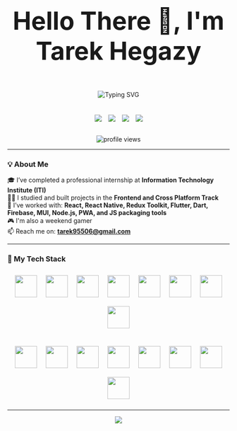 <p align="center" style="font-size: 56px; font-weight: bold;">
  Hello There 👋, I'm Tarek Hegazy
</p>

<div align="center" style="margin-bottom: 20px;">
  <img src="https://readme-typing-svg.herokuapp.com?font=Fira+Code&size=30&pause=1000&center=true&vCenter=true&width=600&lines=Frontend+Developer;React+Native+Developer;Flutter+Developer;ITI+Internship+Graduate;Clean+Code+Enthusiast" alt="Typing SVG" />
</div>

<br/>

<div align="center" style="display: flex; justify-content: center; gap: 15px; flex-wrap: wrap;">
  <a href="https://wa.me/201021320018" style="display: inline-block;" target="_blank"><img src="https://img.shields.io/badge/-WhatsApp-25D366?style=for-the-badge&logo=whatsapp&logoColor=white" /></a>
  <a href="mailto:tarek95506@gmail.com" style="display: inline-block;"><img src="https://img.shields.io/badge/-Gmail-D14836?style=for-the-badge&logo=gmail&logoColor=white" /></a>
  <a href="https://github.com/Tarek-Hegazy" style="display: inline-block;"><img src="https://img.shields.io/badge/-GitHub-181717?style=for-the-badge&logo=github&logoColor=white" /></a>
  <a href="https://www.linkedin.com/in/tarek-hegazy97" style="display: inline-block;"><img src="https://img.shields.io/badge/-LinkedIn-0077B5?style=for-the-badge&logo=linkedin&logoColor=white" /></a>
</div>

<br/>
  <p align="center">
    <img src="https://komarev.com/ghpvc/?username=Tarek-Hegazy&label=Profile%20views&color=6c5ce7&style=flat" alt="profile views" />
  </p>

---

### 💡 About Me

🎓 I’ve completed a professional internship at **Information Technology Institute (ITI)**  
🧑‍💻 I studied and built projects in the **Frontend and Cross Platform Track**  
💪 I’ve worked with: **React, React Native, Redux Toolkit, Flutter, Dart, Firebase, MUI, Node.js, PWA, and JS packaging tools**  
🎮 I'm also a weekend gamer  
📫 Reach me on: **tarek95506@gmail.com**

---

### 🚀 My Tech Stack

<div align="center" style="max-width: 800px; margin: auto; display: flex; flex-direction: column; align-items: center; gap: 20px;">

  <div style="display: flex; flex-wrap: wrap; justify-content: center;">
    <!-- Core Frontend -->
    <img src="https://cdn.jsdelivr.net/gh/devicons/devicon/icons/html5/html5-original.svg" width="50" style="margin: 10px;" />
    <img src="https://cdn.jsdelivr.net/gh/devicons/devicon/icons/css3/css3-original.svg" width="50" style="margin: 10px;" />
    <img src="https://cdn.jsdelivr.net/gh/devicons/devicon/icons/sass/sass-original.svg" width="50" style="margin: 10px;" />
    <img src="https://cdn.jsdelivr.net/gh/devicons/devicon/icons/javascript/javascript-original.svg" width="50" style="margin: 10px;" />
    <img src="https://cdn.jsdelivr.net/gh/devicons/devicon/icons/typescript/typescript-original.svg" width="50" style="margin: 10px;" />
    <img src="https://cdn.jsdelivr.net/gh/devicons/devicon/icons/nodejs/nodejs-original.svg" width="50" style="margin: 10px;" />
    <!-- Frameworks -->
    <img src="https://cdn.jsdelivr.net/gh/devicons/devicon/icons/react/react-original.svg" width="50" style="margin: 10px;" />
    <img src="https://cdn.jsdelivr.net/gh/devicons/devicon/icons/redux/redux-original.svg" width="50" style="margin: 10px;" />

  </div>
  <div style="display: flex; flex-wrap: wrap; justify-content: center;">
    <img src="https://cdn.jsdelivr.net/gh/devicons/devicon/icons/nextjs/nextjs-original.svg" width="50" style="margin: 10px;" />
    <img src="https://cdn.jsdelivr.net/gh/devicons/devicon/icons/flutter/flutter-original.svg" width="50" style="margin: 10px;" />
    <img src="https://cdn.jsdelivr.net/gh/devicons/devicon/icons/dart/dart-original.svg" width="50" style="margin: 10px;" />
    <!-- Backend & Tools -->
    <img src="https://cdn.jsdelivr.net/gh/devicons/devicon/icons/firebase/firebase-plain.svg" width="50" style="margin: 10px;" />
    <img src="https://cdn.jsdelivr.net/gh/devicons/devicon/icons/nodejs/nodejs-original.svg" width="50" style="margin: 10px;" />
    <img src="https://cdn.jsdelivr.net/gh/devicons/devicon/icons/git/git-original.svg" width="50" style="margin: 10px;" />
    <img src="https://cdn.jsdelivr.net/gh/devicons/devicon/icons/vscode/vscode-original.svg" width="50" style="margin: 10px;" />
    <img src="https://cdn.jsdelivr.net/gh/devicons/devicon/icons/figma/figma-original.svg" width="50" style="margin: 10px;" />
  </div>

</div>

---

<p align="center">
  <img src="https://capsule-render.vercel.app/api?type=waving&color=6C63FF&height=100&section=footer"/>
</p>
